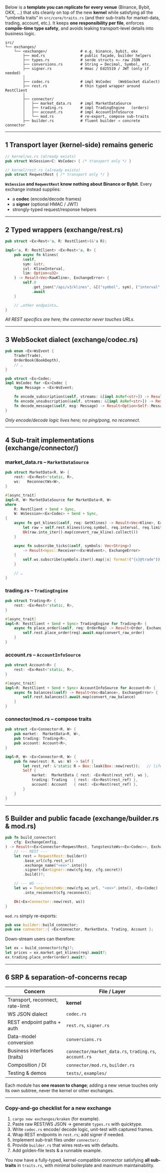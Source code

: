 Below is a **template you can replicate for every venue** (Binance, Bybit, OKX, …) that sits cleanly on top of the new **kernel** while satisfying all the “umbrella traits” in `src/core/traits.rs` (and their sub-traits for market-data, trading, account, etc.).
It keeps **one responsibility per file**, enforces **compile-time type safety**, and avoids leaking transport-level details into business logic.

```
src/
└── exchanges/
    └── <exchange>/               # e.g. binance, bybit, okx
        ├── mod.rs                # public façade, builder helpers
        ├── types.rs              # serde structs <— raw JSON
        ├── conversions.rs        # String ↔︎ Decimal, Symbol, etc.
        ├── signer.rs             # Hmac / Ed25519 / JWT (only if needed)
        │
        ├── codec.rs              # impl WsCodec   (WebSocket dialect)
        ├── rest.rs               # thin typed wrapper around RestClient
        │
        ├── connector/
        │   ├── market_data.rs    # impl MarketDataSource
        │   ├── trading.rs        # impl TradingEngine   (orders)
        │   ├── account.rs        # impl AccountInfoSource
        │   └── mod.rs            # re-export, compose sub-traits
        ├── builder.rs            # fluent builder → concrete connector
```

---

## 1  Transport layer (**kernel-side**) remains generic

```rust
// kernel/ws.rs (already exists)
pub struct WsSession<C: WsCodec> { /* transport only */ }

// kernel/rest.rs (already exists)
pub struct ReqwestRest { /* transport only */ }
```

**`WsSession` and `ReqwestRest` know nothing about Binance or Bybit**.
Every exchange instead supplies:

* a **codec** (encode/decode frames)
* a **signer** (optional HMAC / JWT)
* strongly-typed request/response helpers

---

## 2  Typed wrappers (**exchange/rest.rs**)

```rust
pub struct <Ex>Rest<'a, R: RestClient>(&'a R);

impl<'a, R: RestClient> <Ex>Rest<'a, R> {
    pub async fn klines(
        &self,
        sym: &str,
        ivl: KlineInterval,
        lim: Option<u32>
    ) -> Result<Vec<RawKline>, ExchangeError> {
        self.0
            .get_json("/api/v3/klines", &[("symbol", sym), ("interval", ivl.as_str())], lim)
            .await
    }

    // …other endpoints…
}
```

*All REST specifics are here; the connector never touches URLs.*

---

## 3  WebSocket dialect (**exchange/codec.rs**)

```rust
pub enum <Ex>WsEvent {
    Trade(Trade),
    OrderBook(BookDepth),
    // …
}

pub struct <Ex>Codec;
impl WsCodec for <Ex>Codec {
    type Message = <Ex>WsEvent;

    fn encode_subscription(&self, streams: &[impl AsRef<str>]) -> Result<Message> { /* … */ }
    fn encode_unsubscription(&self, streams: &[impl AsRef<str>]) -> Result<Message> { /* … */ }
    fn decode_message(&self, msg: Message) -> Result<Option<Self::Message>> { /* … */ }
}
```

*Only encode/decode logic lives here; no ping/pong, no reconnect.*

---

## 4  Sub-trait implementations (**exchange/connector/**)

### market\_data.rs – `MarketDataSource`

```rust
pub struct MarketData<R, W> {
    rest: <Ex>Rest<'static, R>,
    ws:   ReconnectWs<W>,
}

#[async_trait]
impl<R, W> MarketDataSource for MarketData<R, W>
where
    R: RestClient + Send + Sync,
    W: WsSession<<Ex>Codec> + Send + Sync,
{
    async fn get_klines(&self, req: GetKlines) -> Result<Vec<Kline>, ExchangeError> {
        let raw = self.rest.klines(&req.symbol, req.interval, req.limit).await?;
        Ok(raw.into_iter().map(convert_raw_kline).collect())
    }

    async fn subscribe_ticks(&self, symbols: Vec<String>)
        -> Result<mpsc::Receiver<<Ex>WsEvent>, ExchangeError>
    {
        self.ws.subscribe(symbols.iter().map(|s| format!("{s}@trade")).collect())
    }

    // …
}
```

### trading.rs – `TradingEngine`

```rust
pub struct Trading<R> {
    rest: <Ex>Rest<'static, R>,
}

#[async_trait]
impl<R: RestClient + Send + Sync> TradingEngine for Trading<R> {
    async fn place_order(&self, req: OrderReq) -> Result<Order, ExchangeError> {
        self.rest.place_order(req).await.map(convert_raw_order)
    }
}
```

### account.rs – `AccountInfoSource`

```rust
pub struct Account<R> {
    rest: <Ex>Rest<'static, R>,
}

#[async_trait]
impl<R: RestClient + Send + Sync> AccountInfoSource for Account<R> {
    async fn balances(&self) -> Result<Vec<Balance>, ExchangeError> {
        self.rest.balances().await.map(convert_raw_balance)
    }
}
```

### connector/mod.rs – compose traits

```rust
pub struct <Ex>Connector<R, W> {
    pub market:  MarketData<R, W>,
    pub trading: Trading<R>,
    pub account: Account<R>,
}

impl<R, W> <Ex>Connector<R, W> {
    pub fn new(rest: R, ws: W) -> Self {
        let rest_ref: &'static R = Box::leak(Box::new(rest));   // lifetime hack
        Self {
            market:  MarketData { rest: <Ex>Rest(rest_ref), ws },
            trading: Trading   { rest: <Ex>Rest(rest_ref) },
            account: Account   { rest: <Ex>Rest(rest_ref) },
        }
    }
}
```

---

## 5  Builder and public facade (**exchange/builder.rs & mod.rs**)

```rust
pub fn build_connector(
    cfg: ExchangeConfig,
) -> Result<<Ex>Connector<ReqwestRest, TungsteniteWs<<Ex>Codec>>, ExchangeError> {
    // --- REST ---
    let rest = ReqwestRest::builder()
        .base_url(cfg.rest_url)
        .exchange_name("<ex>".into())
        .signer(<Ex>Signer::new(cfg.key, cfg.secret))
        .build()?;

    // --- WS ---
    let ws = TungsteniteWs::new(cfg.ws_url, "<ex>".into(), <Ex>Codec)
        .into_reconnect(cfg.reconnect);

    Ok(<Ex>Connector::new(rest, ws))
}
```

`mod.rs` simply re-exports:

```rust
pub use builder::build_connector;
pub use connector::{ <Ex>Connector, MarketData, Trading, Account };
```

Down-stream users can therefore:

```rust
let ex = build_connector(cfg)?;
let prices = ex.market.get_klines(req).await?;
ex.trading.place_order(order).await?;
```

---

## 6  SRP & separation-of-concerns recap

| Concern                          | File / Layer                                           |
| -------------------------------- | ------------------------------------------------------ |
| Transport, reconnect, rate-limit | **kernel**                                             |
| WS JSON dialect                  | `codec.rs`                                             |
| REST endpoint paths + auth       | `rest.rs`, `signer.rs`                                 |
| Data-model conversion            | `conversions.rs`                                       |
| Business interfaces (traits)     | `connector/market_data.rs`, `trading.rs`, `account.rs` |
| Composition / DI                 | `connector/mod.rs`, `builder.rs`                       |
| Testing & demos                  | `tests/`, `examples/`                                  |

Each module has **one reason to change**; adding a new venue touches only its own subtree, never the kernel or other exchanges.

---

### Copy-and-go checklist for a **new exchange**

1. `cargo new exchanges/kraken` (for example).
2. Paste raw REST/WS JSON → generate `types.rs` with quicktype.
3. Write `codec.rs` encode/ decode logic, unit-test with captured frames.
4. Wrap REST endpoints in `rest.rs`; add signer if needed.
5. Implement sub-trait files under `connector/`.
6. Provide `builder.rs` that wires rest+ws with defaults.
7. Add golden-file tests & a runnable example.

You now have a fully-typed, kernel-compatible connector satisfying **all sub-traits** in `traits.rs`, with minimal boilerplate and maximum maintainability.
